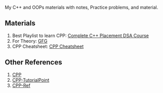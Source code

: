 My C++ and OOPs materials with notes, Practice problems, and material.

## Materials
1. Best Playlist to learn CPP: [Complete C++ Placement DSA Course](https://www.youtube.com/playlist?list=PLDzeHZWIZsTryvtXdMr6rPh4IDexB5NIA)
2. For Theory: [GFG](https://www.geeksforgeeks.org/c-plus-plus/?ref=lbp)
3. CPP Cheatsheet: [CPP Cheatsheet](https://github.com/mortennobel/cpp-cheatsheet)

## Other References
1. [CPP](https://cplusplus.com/reference/)
2. [CPP-TutorialPoint](https://www.tutorialspoint.com/cplusplus/index.htm)
3. [CPP-Ref](https://en.cppreference.com/w/)

